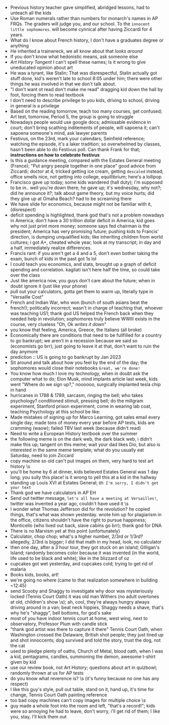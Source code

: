 - Previous history teacher gave simplified, abridged lessons, had to unteach all the kids
- Use Roman numerals rather than numbers for monarch's names in AP FRQs. The graders will judge you, and our school. To the `innocent little sophomores`. will become cynnical after having Ziccardi for 4 years.
- What do I know about French history, I don't have a graduates degree or anything
- He inherited a trainwreck, we all know about that *looks around*
- If you don't know what hedonistic means, ask someone else
- *Art History Tangent* I can't spell these names; Is it wrong to give uneducated opinion about art
- He was a tyrant, like Stalin; That was disrespectful, Stalin actually got stuff done, kid's weren't late to school 8:05 under him; there were other things he was involved in that we don't talk about.
- "I don't want ot read don't make me read" dragging kid down the hall by foot, forcing them to read textbook
- I don't need to describe privilege to you kids, driving to school, driving in general is a privilege
- Based on the reading tomorrow, teach too many courses, get confused; Art test, tomorrow, Period 5, the group is going to struggle
- Nowadays people would use google docs; admissable evidence in court; don't bring scathing inditements of people, will sapoena it; can't sapoena someone's mind, ask lawyer parents
- Festivus, on the 23rd, mark your calendars; Seinfield reference; watching the episode, it's a laker tradition; so overwhelmed by classes, hasn't been able to do Festivus poll. Can thank Frank for that; **instructions on how to celebrate festivus**
- Is this a guidance meeting, compared with the Estates General meeting (France); "Put angry people together in one place" good advice from Ziccardi; doctor at 4, tricked getting ice cream, getting `descaled` instead; office smells nice, not getting into college, equillibrium; here's a lollipop
- Francisco gave up today; some kids wandered (hall duty); i'm supposed to be in.. well you're down there; he gave up; it's wednesday, why not?; did he announce it?; talk about game theory, but my voice hurts; did they give up at Omaha Beach? had to be screaming there
- We have slide for economics, because might not be familiar with it, (disrespect)
- deficit spending is highlighted, thank god that's not a problem nowadays in America; don't have a 30 trillion dollar deficit in America; kid goes why not just print more money; someone says fed chairman is the president; America has very promising future; pushing kids to Francis' direction, is dumping unqualified kids; like inheriting children from world cultures; i got A+, cheated whole year, look at my transcript; in day and a half, immediately realize differences.
- Francis rant: if you aren't get a 4 and a 5, don't even bother taking the exam, bunch of kids in the past got 1s lol
- I could teach you economics, and stats, brought up a graph of deficit spending and correlation. kagliati isn't here half the time, so could take over the class
- Just like america now, you guys don't care about the future; when in doubt ignore it (just like your phone)
- pull out your calculators, gotta get them to warm up, literally type in "Versaille Cost"
- French and Indian War, who won (bunch of south asians beat the french!); politically incorrect; wasn't in charge of teaching that, whoever was teaching US1; thank god US helped the French back when they needed help in revolution; sophomores truly believe WWIII exists in the course, very clueless "Oh, Ok *writes it down*"
- you know that feeling, America, Greece, the Italians (all broke)
- Economically there are conditions that need to be fullfilled for a country to go bankrupt; we aren't in a recession because we said so (economists go brr); just going to leave it at that, don't want to ruin the day anymore
- prediction :: US is going to go bankrupt by Jan 2023
- Sit around and talk about how you feel by the end of the day; the sophomores would close their notebooks `Great, we're done!`
- You know how much I love my technology, when in doubt ask the computer what to do; Elon Musk, mind implants article last week, kids went "Where do we sign up?," noooooo, surgically implanted tesla chip in hand
- hurricanes in 1788 & 1789, sarcasm, ringing the bell; who takes psychology? conditioned stimuli, pressing bell; do the millgram experiment, Stanford prison experiment, come in wearing lab coat, teaching Psychology at this school be like:
- Made mistakes of signing up for Marco Learning, got sales email every single day; made tons of money every year before AP tests, kids are cramming (waow); failed TBV last week (because didn't read)
- Need to write a European History textbook over the summer
- the following meme is on the dark web, the dark black web, i didn't make this up; tangent on this meme; wait your dad likes Dio, but also is interested in the same meme template; what do you usually eat Saturday, need to join Ziccard
- copy machine so old can't put images on them, very hard to test art history \\s
- you'll be home by 6 at dinner, kids believed Estates General was 1 day long; you sully this place! is it wrong to yell this at a kid in the hallway
- standing up Louis XVI at Estates General; `Oh I'm sorry, I didn't get your text`
- Thank god we have calculators in AP EH
- Send out twitter message, `let's all have a meeting at Versailles!`, twitter was invented a year ago, couldn't have used it \\s
- I wonder what Thomas Jefferson did for the revolution? he copied things, that's what was shown yesterday. wrote him up for plagiarism in the office, citizens shouldn't have the right to pursue happiness; Monticello (who lived out back, slave cabins go brr); thank god for DNA
- There is no Marxism yet at this point (unfortunately)
- Calculator, chop chop; what's a higher number, 2/3rd or 1/3rd? allegedly, 2/3rd is bigger; I did that math in my head, look, no calculator
- then one day, after a 3 hour tour, they got stuck on an island; Gilligan's Island; randomly becomes color because it was invented (in the world, life used to be black and white); like in the blizzard of oz
- cupcakes got wet yesterday, and cupcakes cold; trying to get rid of malaria
- Books kids, books, art!
- we're going no where (came to that realization somewhere in building ~12:45)
- send Scooby and Shaggy to investigate why door was mysteriously locked (Tennis Court Oath) it was old man Withers (no adult overtones at old, children's show \\s); ah, cool, they're always hungry always driving around in a van; beat neck hippies, Shaggy needs a shave, that's why he's "shaggy", bell bottoms, for god's sake
- most of you have indoor tennis court at home, west wing, next to observatory, Professor Plum with candle stick
- "thank god artist was there to capture it there" Tennis Court Oath,  when Washington crossed the Delaware, British shot people; they just lined up and shot innoccents; dog survived and told the story, trust the dog, not the cat
- used to pledge plenty of oaths, Church of Metal, blood oath, when I was a kid, pentagrams, candles, summoning the demon, awesome t-shirt given by kid
- use our review book, not Art History; questions about art in quizbowl; randomly thrown at us for AP tests
- do you know what reverence is? \\s (it's funny because no one has any respect)
- I like this guy's style, pull out table, stand on it, hand up, it's time for change, Tennis Court Oath painting reference
- too bad copy machines can't copy images for multiple choice \\s
- guy made a whole foot into the room and left, "that's a record!"; kids were so annoying he had to leave, don't worry, i'll get rid of them; I like you, stay, I'll kick them out